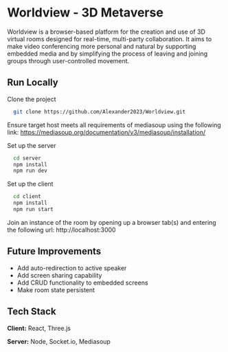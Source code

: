 
# Worldview - 3D Metaverse

Worldview is a browser-based platform for the creation and use of 3D virtual rooms designed for real-time, 
multi-party collaboration. It aims to make video conferencing
more personal and natural by supporting embedded media and by simplifying
the process of leaving and joining groups through user-controlled movement.
## Run Locally

Clone the project

```bash
  git clone https://github.com/Alexander2023/Worldview.git
```

Ensure target host meets all requirements of mediasoup using the following link: https://mediasoup.org/documentation/v3/mediasoup/installation/

Set up the server

```bash
  cd server
  npm install
  npm run dev
```

Set up the client

```bash
  cd client
  npm install
  npm run start
```

Join an instance of the room by opening up a browser tab(s) and entering the following url: http://localhost:3000


## Future Improvements

- Add auto-redirection to active speaker
- Add screen sharing capability
- Add CRUD functionality to embedded screens
- Make room state persistent

## Tech Stack

**Client:** React, Three.js

**Server:** Node, Socket.io, Mediasoup

